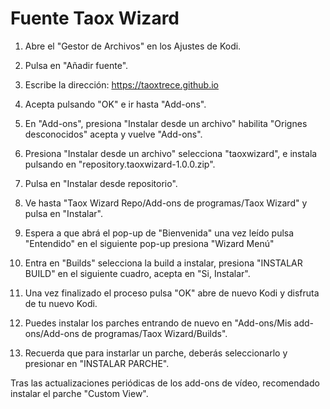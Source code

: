 # Fuente Taox Wizard

1. Abre el "Gestor de Archivos" en los Ajustes de Kodi.

2. Pulsa en "Añadir fuente".

3. Escribe la dirección: https://taoxtrece.github.io

4. Acepta pulsando "OK" e ir hasta "Add-ons".

5. En "Add-ons", presiona "Instalar desde un archivo" habilita "Orignes desconocidos" acepta y vuelve "Add-ons".

6. Presiona "Instalar desde un archivo" selecciona "taoxwizard", e instala pulsando en "repository.taoxwizard-1.0.0.zip".

7. Pulsa en "Instalar desde repositorio".

8. Ve hasta "Taox Wizard Repo/Add-ons de programas/Taox Wizard" y pulsa en "Instalar".

9. Espera a que abrá el pop-up de "Bienvenida" una vez leído pulsa "Entendido" en el siguiente pop-up presiona "Wizard Menú"

10. Entra en "Builds" selecciona la build a instalar, presiona "INSTALAR BUILD" en el siguiente cuadro, acepta en "Si, Instalar".

11. Una vez finalizado el proceso pulsa "OK" abre de nuevo Kodi y disfruta de tu nuevo Kodi.

12. Puedes instalar los parches entrando de nuevo en "Add-ons/Mis add-ons/Add-ons de programas/Taox Wizard/Builds".

13. Recuerda que para instarlar un parche, deberás seleccionarlo y presionar en "INSTALAR PARCHE".

Tras las actualizaciones periódicas de los add-ons de vídeo, recomendado instalar el parche "Custom View".

